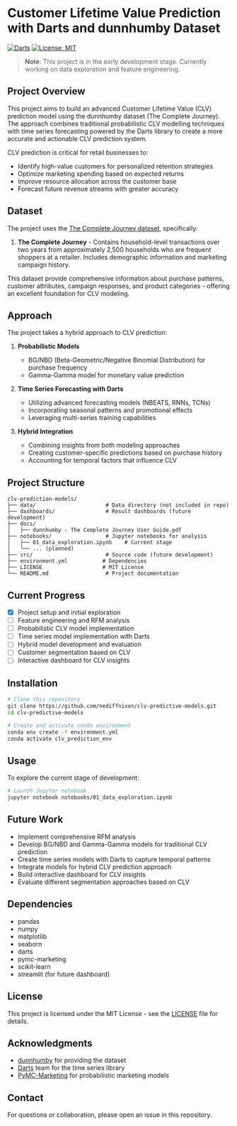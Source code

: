 # Customer Lifetime Value Prediction with Darts and dunnhumby Dataset

[![Darts](https://img.shields.io/badge/Darts-Time_Series_ML-orange.svg)](https://unit8co.github.io/darts/)
[![License: MIT](https://img.shields.io/badge/License-MIT-yellow.svg)](https://opensource.org/licenses/MIT)

> **Note**: This project is in the early development stage. Currently working on data exploration and feature engineering.

## Project Overview

This project aims to build an advanced Customer Lifetime Value (CLV) prediction model using the dunnhumby dataset (The Complete Journey). The approach combines traditional probabilistic CLV modelling techniques with time series forecasting powered by the Darts library to create a more accurate and actionable CLV prediction system.

CLV prediction is critical for retail businesses to:
- Identify high-value customers for personalized retention strategies
- Optimize marketing spending based on expected returns
- Improve resource allocation across the customer base
- Forecast future revenue streams with greater accuracy

## Dataset

The project uses the [The Complete Journey dataset](https://www.dunnhumby.com/source-files/), specifically:

1. **The Complete Journey** - Contains household-level transactions over two years from approximately 2,500 households who are frequent shoppers at a retailer. Includes demographic information and marketing campaign history.

This dataset provide comprehensive information about purchase patterns, customer attributes, campaign responses, and product categories - offering an excellent foundation for CLV modeling.

## Approach

The project takes a hybrid approach to CLV prediction:

1. **Probabilistic Models**
   - BG/NBD (Beta-Geometric/Negative Binomial Distribution) for purchase frequency
   - Gamma-Gamma model for monetary value prediction

2. **Time Series Forecasting with Darts**
   - Utilizing advanced forecasting models (NBEATS, RNNs, TCNs)
   - Incorporating seasonal patterns and promotional effects
   - Leveraging multi-series training capabilities

3. **Hybrid Integration**
   - Combining insights from both modeling approaches
   - Creating customer-specific predictions based on purchase history
   - Accounting for temporal factors that influence CLV

## Project Structure

```
clv-prediction-models/
├── data/                      # Data directory (not included in repo)
├── dashboards/                # Result dashboards (future development)
├── docs/
│   ├── dunnhumby - The Complete Journey User Guide.pdf
├── notebooks/                 # Jupyter notebooks for analysis
│   ├── 01_data_exploration.ipynb    # Current stage
│   └── ... (planned)
├── src/                       # Source code (future development)
├── environment.yml           # Dependencies
├── LICENSE                   # MIT License
└── README.md                  # Project documentation
```

## Current Progress

- [x] Project setup and initial exploration
- [ ] Feature engineering and RFM analysis
- [ ] Probabilistic CLV model implementation
- [ ] Time series model implementation with Darts
- [ ] Hybrid model development and evaluation
- [ ] Customer segmentation based on CLV
- [ ] Interactive dashboard for CLV insights

## Installation

```bash
# Clone this repository
git clone https://github.com/nediffnixon/clv-predictive-models.git
cd clv-predictive-models

# Create and activate conda environment
conda env create -f environment.yml
conda activate clv_prediction_env
```

## Usage

To explore the current stage of development:

```bash
# Launch Jupyter notebook
jupyter notebook notebooks/01_data_exploration.ipynb
```

## Future Work

- Implement comprehensive RFM analysis
- Develop BG/NBD and Gamma-Gamma models for traditional CLV prediction
- Create time series models with Darts to capture temporal patterns
- Integrate models for hybrid CLV prediction approach
- Build interactive dashboard for CLV insights
- Evaluate different segmentation approaches based on CLV

## Dependencies

- pandas
- numpy
- matplotlib
- seaborn
- darts
- pymc-marketing
- scikit-learn
- streamlit (for future dashboard)

## License

This project is licensed under the MIT License - see the [LICENSE](LICENSE) file for details.

## Acknowledgments

- [dunnhumby](https://www.dunnhumby.com/) for providing the dataset
- [Darts](https://unit8co.github.io/darts/) team for the time series library
- [PyMC-Marketing](https://www.pymc-marketing.io/) for probabilistic marketing models

## Contact

For questions or collaboration, please open an issue in this repository.
